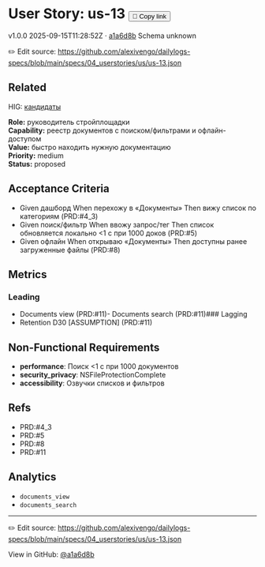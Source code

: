 # User Story: us-13 <button class="copy-link" aria-label="Copy page link" onclick="window.spechubCopyLink && window.spechubCopyLink()">🔗 Copy link</button>

<p class="badges">
  <span class="badge version">v1.0.0</span>
  <span class="badge build">2025-09-15T11:28:52Z · <a href="https://github.com/alexivengo/dailylogs-specs/commit/a1a6d8b" target="_blank" rel="noopener" class="sha">a1a6d8b</a></span>
  <span class="badge schema unknown">Schema unknown</span>
</p>

✏️ Edit source: https://github.com/alexivengo/dailylogs-specs/blob/main/specs/04_userstories/us/us-13.json
## Related
HIG: <span class="chip"><a href="../hig/us-13.md">кандидаты</a></span>

**Role:** руководитель стройплощадки  
**Capability:** реестр документов с поиском/фильтрами и офлайн-доступом  
**Value:** быстро находить нужную документацию  
**Priority:** medium  
**Status:** proposed

## Acceptance Criteria
- Given дашборд When перехожу в «Документы» Then вижу список по категориям (PRD:#4_3)
- Given поиск/фильтр When ввожу запрос/тег Then список обновляется локально <1 с при 1000 доков (PRD:#5)
- Given офлайн When открываю «Документы» Then доступны ранее загруженные файлы (PRD:#8)

## Metrics
### Leading
- Documents view (PRD:#11)- Documents search (PRD:#11)### Lagging
- Retention D30 [ASSUMPTION] (PRD:#11)
## Non-Functional Requirements
- **performance**: Поиск <1 с при 1000 документов
- **security_privacy**: NSFileProtectionComplete
- **accessibility**: Озвучки списков и фильтров

## Refs
- PRD:#4_3
- PRD:#5
- PRD:#8
- PRD:#11

## Analytics
- `documents_view`
- `documents_search`

---
✏️ Edit source: https://github.com/alexivengo/dailylogs-specs/blob/main/specs/04_userstories/us/us-13.json

<p class="page-meta">
  View in GitHub: <a href="https://github.com/alexivengo/dailylogs-specs/commit/a1a6d8b" target="_blank" rel="noopener">@a1a6d8b</a></p>